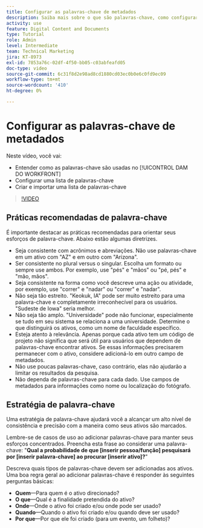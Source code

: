 ```yaml
---
title: Configurar as palavras-chave de metadados
description: Saiba mais sobre o que são palavras-chave, como configurar uma lista de palavras-chave e como criar e importar uma lista de palavras-chave no [!UICONTROL DAM DO WORKFRONT].
activity: use
feature: Digital Content and Documents
type: Tutorial
role: Admin
level: Intermediate
team: Technical Marketing
jira: KT-8973
exl-id: 7853a76c-02df-4f50-bb05-c03abfeafd05
doc-type: video
source-git-commit: 6c31f8d2e98ad8cd1880cd03ec0b0e6c0fd9ec09
workflow-type: tm+mt
source-wordcount: '410'
ht-degree: 0%

---
```


# Configurar as palavras-chave de metadados

Neste vídeo, você vai:

* Entender como as palavras-chave são usadas no [!UICONTROL DAM DO WORKFRONT]
* Configurar uma lista de palavras-chave
* Criar e importar uma lista de palavras-chave

>[!VIDEO](https://video.tv.adobe.com/v/335236/?quality=12&learn=on)

## Práticas recomendadas de palavra-chave

É importante destacar as práticas recomendadas para orientar seus esforços de palavra-chave. Abaixo estão algumas diretrizes.

* Seja consistente com acrônimos e abreviações. Não use palavras-chave em um ativo com &quot;AZ&quot; e em outro com &quot;Arizona&quot;.
* Ser consistente no plural versus o singular. Escolha um formato ou sempre use ambos. Por exemplo, use &quot;pés&quot; e &quot;mãos&quot; ou &quot;pé, pés&quot; e &quot;mão, mãos&quot;.
* Seja consistente na forma como você descreve uma ação ou atividade, por exemplo, use &quot;correr&quot; e &quot;nadar&quot; ou &quot;correr&quot; e &quot;nadar&quot;.
* Não seja tão estreito. &quot;Keokuk, IA&quot; pode ser muito estreito para uma palavra-chave e completamente irreconhecível para os usuários. &quot;Sudeste de Iowa&quot; seria melhor.
* Não seja tão amplo. &quot;Universidade&quot; pode não funcionar, especialmente se tudo em seu sistema se relaciona a uma universidade. Determine o que distinguirá os ativos, como um nome de faculdade específico.
* Esteja atento à relevância. Apenas porque cada ativo tem um código de projeto não significa que será útil para usuários que dependem de palavras-chave encontrar ativos. Se essas informações precisarem permanecer com o ativo, considere adicioná-lo em outro campo de metadados.
* Não use poucas palavras-chave, caso contrário, elas não ajudarão a limitar os resultados da pesquisa.
* Não dependa de palavras-chave para cada dado. Use campos de metadados para informações como nome ou localização do fotógrafo.

## Estratégia de palavra-chave

Uma estratégia de palavra-chave ajudará você a alcançar um alto nível de consistência e precisão com a maneira como seus ativos são marcados.

Lembre-se de casos de uso ao adicionar palavras-chave para manter seus esforços concentrados. Preencha esta frase ao considerar uma palavra-chave: &quot;**Qual a probabilidade de que [inserir pessoa/função] pesquisará por [inserir palavra-chave] ao procurar [inserir ativo]?**&quot;

Descreva quais tipos de palavras-chave devem ser adicionadas aos ativos. Uma boa regra geral ao adicionar palavras-chave é responder às seguintes perguntas básicas:

* **Quem**—Para quem é o ativo direcionado?
* **O que**—Qual é a finalidade pretendida do ativo?
* **Onde**—Onde o ativo foi criado e/ou onde pode ser usado?
* **Quando**—Quando o ativo foi criado e/ou quando deve ser usado?
* **Por que**—Por que ele foi criado (para um evento, um folheto)?

